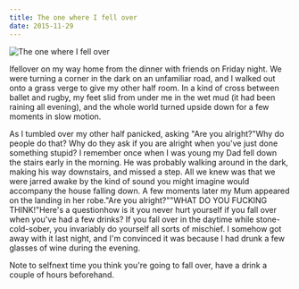 ```yaml
---
title: The one where I fell over
date: 2015-11-29
---
```


![The one where I fell over](https://source.unsplash.com/dUPDhdeCN84/1600x900)

Ifellover on my way home from the dinner with friends on Friday night. We were turning a corner in the dark on an unfamiliar road, and I walked out onto a grass verge to give my other half room. In a kind of cross between ballet and rugby, my feet slid from under me in the wet mud (it had been raining all evening), and the whole world turned upside down for a few moments in slow motion.

As I tumbled over my other half panicked, asking "Are you alright?"Why do people do that? Why do they ask if you are alright when you've just done something stupid? I remember once when I was young my Dad fell down the stairs early in the morning. He was probably walking around in the dark, making his way downstairs, and missed a step. All we knew was that we were jarred awake by the kind of sound you might imagine would accompany the house falling down. A few moments later my Mum appeared on the landing in her robe."Are you alright?""WHAT DO YOU FUCKING THINK!"Here's a questionhow is it you never hurt yourself if you fall over when you've had a few drinks? If you fall over in the daytime while stone-cold-sober, you invariably do yourself all sorts of mischief. I somehow got away with it last night, and I'm convinced it was because I had drunk a few glasses of wine during the evening.

Note to selfnext time you think you're going to fall over, have a drink a couple of hours beforehand.